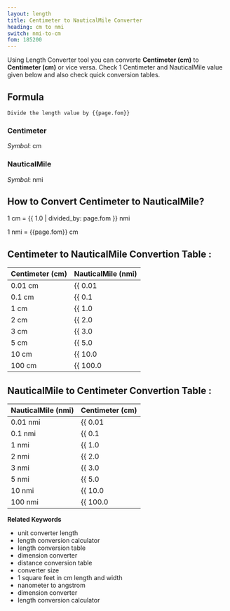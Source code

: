 ```yaml
---
layout: length
title: Centimeter to NauticalMile Converter
heading: cm to nmi
switch: nmi-to-cm
fom: 185200
---
```


Using Length Converter tool you can converte **Centimeter (cm)** to **Centimeter (cm)** or vice versa. Check 1 Centimeter and NauticalMile value given below and also check quick conversion tables.

## Formula
`Divide the length value by {{page.fom}}`

### Centimeter
*Symbol*: cm

### NauticalMile
*Symbol*: nmi

## How to Convert Centimeter to NauticalMile?
1 cm = {{ 1.0 | divided_by: page.fom }} nmi

1 nmi = {{page.fom}} cm

## Centimeter to NauticalMile Convertion Table :

| Centimeter (cm) | NauticalMile (nmi) |
| ---- | ---- |
| 0.01 cm | {{ 0.01 | divided_by: page.fom | round: 12 }} nmi |
| 0.1 cm | {{ 0.1 | divided_by: page.fom | round: 12 }} nmi |
| 1 cm | {{ 1.0 | divided_by: page.fom | round: 12 }} nmi |
| 2 cm | {{ 2.0 | divided_by: page.fom | round: 12 }} nmi |
| 3 cm | {{ 3.0 | divided_by: page.fom | round: 12 }} nmi |
| 5 cm | {{ 5.0 | divided_by: page.fom | round: 12 }} nmi |
| 10 cm | {{ 10.0 | divided_by: page.fom | round: 12 }} nmi |
| 100 cm | {{ 100.0 | divided_by: page.fom | round: 12 }} nmi |

## NauticalMile to Centimeter Convertion Table :

| NauticalMile (nmi) | Centimeter (cm) |
| ---- | ---- |
| 0.01 nmi | {{ 0.01 | times: page.fom | round: 12 }} cm |
| 0.1 nmi | {{ 0.1 | times: page.fom | round: 12 }} cm |
| 1 nmi | {{ 1.0 | times: page.fom | round: 12 }} cm |
| 2 nmi | {{ 2.0 | times: page.fom | round: 12 }} cm |
| 3 nmi | {{ 3.0 | times: page.fom | round: 12 }} cm |
| 5 nmi | {{ 5.0 | times: page.fom | round: 12 }} cm |
| 10 nmi | {{ 10.0 | times: page.fom | round: 12 }} cm |
| 100 nmi | {{ 100.0 | times: page.fom | round: 12 }} cm |

<script>
selectInput[3].selected = true
selectOutput[10].selected = true
</script>

  **Related Keywords**

  <ul class='relatedKeyword'>
    <li>unit converter length</li>
    <li>length conversion calculator</li>
    <li>length conversion table</li>
    <li>dimension converter</li>
    <li>distance conversion table</li>
    <li>converter size</li>
    <li>1 square feet in cm length and width</li>
    <li>nanometer to angstrom</li>
    <li>dimension converter</li>
    <li>length conversion calculator</li>
  </ul>
  